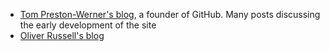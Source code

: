

- [Tom Preston-Werner's blog](https://tom.preston-werner.com), a founder of GitHub.  Many posts discussing the early development of the site
- [Oliver Russell's blog](https://leontrolski.github.io/index.html)